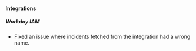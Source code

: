 
#### Integrations
##### Workday IAM
- Fixed an issue where incidents fetched from the integration had a wrong name.